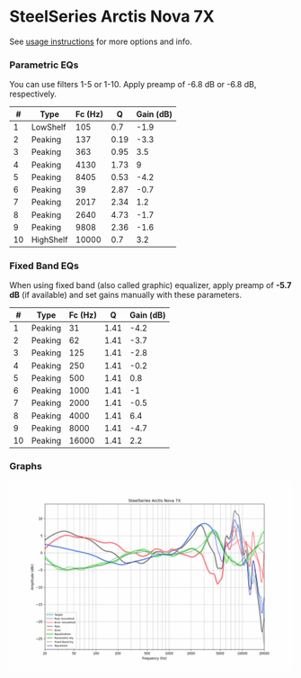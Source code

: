 # SteelSeries Arctis Nova 7X
See [usage instructions](https://github.com/jaakkopasanen/AutoEq#usage) for more options and info.

### Parametric EQs
You can use filters 1-5 or 1-10. Apply preamp of -6.8 dB or -6.8 dB, respectively.

|   # | Type      |   Fc (Hz) |    Q |   Gain (dB) |
|-----|-----------|-----------|------|-------------|
|   1 | LowShelf  |       105 | 0.7  |        -1.9 |
|   2 | Peaking   |       137 | 0.19 |        -3.3 |
|   3 | Peaking   |       363 | 0.95 |         3.5 |
|   4 | Peaking   |      4130 | 1.73 |         9   |
|   5 | Peaking   |      8405 | 0.53 |        -4.2 |
|   6 | Peaking   |        39 | 2.87 |        -0.7 |
|   7 | Peaking   |      2017 | 2.34 |         1.2 |
|   8 | Peaking   |      2640 | 4.73 |        -1.7 |
|   9 | Peaking   |      9808 | 2.36 |        -1.6 |
|  10 | HighShelf |     10000 | 0.7  |         3.2 |

### Fixed Band EQs
When using fixed band (also called graphic) equalizer, apply preamp of **-5.7 dB** (if available) and set gains manually with these parameters.

|   # | Type    |   Fc (Hz) |    Q |   Gain (dB) |
|-----|---------|-----------|------|-------------|
|   1 | Peaking |        31 | 1.41 |        -4.2 |
|   2 | Peaking |        62 | 1.41 |        -3.7 |
|   3 | Peaking |       125 | 1.41 |        -2.8 |
|   4 | Peaking |       250 | 1.41 |        -0.2 |
|   5 | Peaking |       500 | 1.41 |         0.8 |
|   6 | Peaking |      1000 | 1.41 |        -1   |
|   7 | Peaking |      2000 | 1.41 |        -0.5 |
|   8 | Peaking |      4000 | 1.41 |         6.4 |
|   9 | Peaking |      8000 | 1.41 |        -4.7 |
|  10 | Peaking |     16000 | 1.41 |         2.2 |

### Graphs
![](./SteelSeries%20Arctis%20Nova%207X.png)
